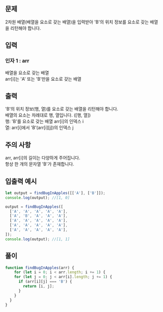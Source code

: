 
## 문제

2차원 배열(배열을 요소로 갖는 배열)을 입력받아 'B'의 위치 정보를 요소로 갖는 배열을 리턴해야 합니다.

## 입력

### 인자 1 : arr
배열을 요소로 갖는 배열<br>
arr[i]는 'A' 또는 'B'만을 요소로 갖는 배열

## 출력
'B'의 위치 정보(행, 열)를 요소로 갖는 배열을 리턴해야 합니다.<br>
배열의 요소는 차례대로 행, 열입니다. ([행, 열])<br>
행: 'B'를 요소로 갖는 배열 arr[i]의 인덱스 i<br>
열: arr[i]에서 'B'(arr[i][j])의 인덱스 j

## 주의 사항

arr, arr[i]의 길이는 다양하게 주어집니다.<br>
항상 한 개의 문자열 'B'가 존재합니다.

## 입출력 예시

```javascript
let output = findBugInApples([['A'], ['B']]);
console.log(output); //[1, 0]

output = findBugInApples([
  ['A', 'A', 'A', 'A', 'A'],
  ['A', 'B', 'A', 'A', 'A'],
  ['A', 'A', 'A', 'A', 'A'],
  ['A', 'A', 'A', 'A', 'A'],
  ['A', 'A', 'A', 'A', 'A'],
]);
console.log(output); //[1, 1]
```

## 풀이
```javascript
function findBugInApples(arr) {
    for (let i = 0; i < arr.length; i += 1) {
    for (let j = 0; j < arr[i].length; j += 1) {
      if (arr[i][j] === 'B') {
        return [i, j];
      }
    }
  }
}

```
